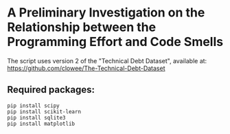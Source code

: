 # A Preliminary Investigation on the Relationship between the Programming Effort and Code Smells
The script uses version 2 of the "Technical Debt Dataset", available at: <a href="https://github.com/clowee/The-Technical-Debt-Dataset">https://github.com/clowee/The-Technical-Debt-Dataset</a>


## Required packages:
    pip install scipy
    pip install scikit-learn
    pip install sqlite3
    pip install matplotlib
